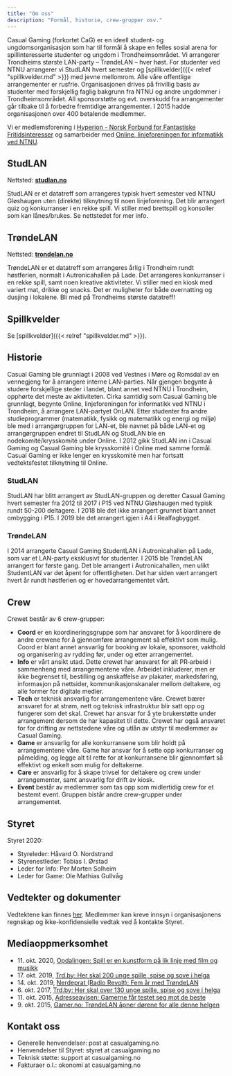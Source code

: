 ```yaml
---
title: "Om oss"
description: "Formål, historie, crew-grupper osv."
---
```


Casual Gaming (forkortet CaG) er en ideell student- og ungdomsorganisasjon som har til formål å skape en felles sosial arena for spillinteresserte studenter og ungdom i Trondheimsområdet. Vi arrangerer Trondheims største LAN-party – TrøndeLAN – hver høst. For studenter ved NTNU arrangerer vi StudLAN hvert semester og [spillkvelder]({{< relref "spillkvelder.md" >}}) med jevne mellomrom. Alle våre offentlige arrangementer er rusfrie. Organisasjonen drives på frivillig basis av studenter med forskjellig faglig bakgrunn fra NTNU og andre ungdommer i Trondheimsområdet. All sponsorstøtte og evt. overskudd fra arrangementer går tilbake til å forbedre fremtidige arrangementer. I 2015 hadde organisasjonen over 400 betalende medlemmer.

Vi er medlemsforening i [Hyperion - Norsk Forbund for Fantastiske Fritidsinteresser](http://n4f.no/) og samarbeider med [Online, linjeforeningen for informatikk ved NTNU](https://online.ntnu.no/).

## StudLAN

Nettsted: **[studlan.no](https://studlan.no)**

StudLAN er et datatreff som arrangeres typisk hvert semester ved NTNU Gløshaugen uten (direkte) tilknytning til noen linjeforening. Det blir arrangert quiz og konkurranser i en rekke spill. Vi stiller med brettspill og konsoller som kan lånes/brukes. Se nettstedet for mer info.

## TrøndeLAN

Nettsted: **[trondelan.no](https://trondelan.no/)**

TrøndeLAN er et datatreff som arrangeres årlig i Trondheim rundt høstferien, normalt i Autronicahallen på Lade. Det arrangeres konkurranser i en rekke spill, samt noen kreative aktiviteter. Vi stiller med en kiosk med variert mat, drikke og snacks. Det er muligheter for både overnatting og dusjing i lokalene. Bli med på Trondheims største datatreff!

## Spillkvelder

Se [spillkvelder]({{< relref "spillkvelder.md" >}}).

## Historie

Casual Gaming ble grunnlagt i 2008 ved Vestnes i Møre og Romsdal av en vennegjeng for å arrangere interne LAN-parties. Når gjengen begynte å studere forskjellige steder i landet, blant annet ved NTNU i Trondheim, opphørte det meste av aktiviteten. Cirka samtidig som Casual Gaming ble grunnlagt, begynte Online, linjeforeningen for informatikk ved NTNU i Trondheim, å arrangere LAN-partyet OnLAN. Etter studenter fra andre studieprogrammer (matematikk, fysikk og matematikk og energi og miljø) ble med i arrangørgruppen for LAN-et, ble navnet på både LAN-et og arrangørgruppen endret til StudLAN og StudLAN ble en nodekomité/krysskomité under Online. I 2012 gikk StudLAN inn i Casual Gaming og Casual Gaming ble krysskomité i Online med samme formål. Casual Gaming er ikke lenger en krysskomité men har fortsatt vedtektsfestet tilknytning til Online.

### StudLAN

StudLAN har blitt arrangert av StudLAN-gruppen og deretter Casual Gaming hvert semester fra 2012 til 2017 i P15 ved NTNU Gløshaugen med typisk rundt 50-200 deltagere. I 2018 ble det ikke arrangert grunnet blant annet ombygging i P15. I 2019 ble det arrangert igjen i A4 i Realfagbygget.

### TrøndeLAN

I 2014 arrangerte Casual Gaming StudentLAN i Autronicahallen på Lade, som var et LAN-party eksklusivt for studenter. I 2015 ble TrøndeLAN arrangert for første gang. Det ble arrangert i Autronicahallen, men ulikt StudentLAN var det åpent for offentligheten. Det har siden vært arrangert hvert år rundt høstferien og er hovedarrangementet vårt.

## Crew

Crewet består av 6 crew-grupper:

- **Coord** er en koordineringsgruppe som har ansvaret for å koordinere de andre crewene for å gjennomføre arrangement så effektivt som mulig. Coord er blant annet ansvarlig for booking av lokale, sponsorer, vakthold og organisering av rydding før, under og etter arrangementet.
- **Info** er vårt ansikt utad. Dette crewet har ansvaret for alt PR‐arbeid i sammenheng med arrangementene våre. Arbeidet inkluderer, men er ikke begrenset til, bestilling og anskaffelse av plakater, markedsføring, informasjon på nettsider, kommunikasjonskanaler mellom deltakere, og alle former for digitale medier.
- **Tech** er teknisk ansvarlig for arrangementene våre. Crewet bærer ansvaret for at strøm, nett og teknisk infrastruktur blir satt opp og fungerer som det skal. Crewet har ansvar for å yte brukerstøtte under arrangement dersom de har kapasitet til dette. Crewet har også ansvaret for for drifting av nettstedene våre og utlån av utstyr til medlemmer av Casual Gaming.
- **Game** er ansvarlig for alle konkurransene som blir holdt på arrangementene våre. Game har ansvar for å sette opp konkurranser og påmelding, og legge alt til rette for at konkurransene blir gjennomført så effektivt og enkelt som mulig for deltakerne.
- **Care** er ansvarlig for å skape trivsel for deltakere og crew under arrangementer, samt ansvarlig for drift av kiosk.
- **Event** består av medlemmer som tas opp som midlertidig crew for et bestemt event. Gruppen bistår andre crew-grupper under arrangementet.

## Styret

Styret 2020:

- Styreleder: Håvard O. Nordstrand
- Styrenestleder: Tobias I. Ørstad
- Leder for Info: Per Morten Solheim
- Leder for Game: Ole Mathias Gullvåg

## Vedtekter og dokumenter

Vedtektene kan finnes [her](https://link.casualgaming.no/vedtekter). Medlemmer kan kreve innsyn i organisasjonens regnskap og ikke-konfidensielle vedtak ved å kontakte Styret.

## Mediaoppmerksomhet

- 11\. okt. 2020, [Opdalingen: Spill er en kunstform på lik linje med film og musikk](https://www.opdalingen.no/nyheter/2020/05/11/Spill-er-en-kunstform-p%C3%A5-lik-linje-med-film-og-musikk-21798906.ece)
- 17\. okt. 2019, [Trd.by: Her skal 200 unge spille, spise og sove i helga](https://trd.by/aktuelt/2019/10/17/Her-skal-200-unge-spille-spise-og-sove-i-helga-20159427.ece)
- 14\. okt. 2019, [Nerdeprat (Radio Revolt): Fem år med TrøndeLAN](https://radiorevolt.no/post/fem-ar-med-trndelan)
- 6\. okt. 2017, [Trd.by: Her skal over 130 unge spille, spise og sove i helga](https://trd.by/event/2017/10/06/Her-skal-over-130-unge-spille-spise-og-sove-i-helga-15400017.ece)
- 11\. okt. 2015, [Adresseavisen: Gamerne får testet seg mot de beste](https://www.adressa.no/nyheter/trondheim/2015/10/11/Gamerne-f%C3%A5r-testet-seg-mot-de-beste-11669351.ece)
- 9\. okt. 2015, [Gamer.no: TrøndeLAN åpner dørene for alle denne helgen](https://www.gamer.no/artikler/trondelan-apner-dorene-for-alle/193159)

## Kontakt oss

- Generelle henvendelser: post at casualgaming.no
- Henvendelser til Styret: styret at casualgaming.no
- Teknisk støtte: support at casualgaming.no
- Fakturaer o.l.: okonomi at casualgaming.no
